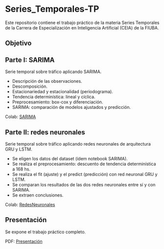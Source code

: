 # Series_Temporales-TP
Este repositorio contiene el trabajo práctico de la materia Series Temporales de la Carrera de Especialización en Inteligencia Artificial (CEIA) de la FIUBA.

## Objetivo

## Parte I: SARIMA

Serie temporal sobre tráfico aplicando SARIMA.

* Descripción de las observaciones.
* Descomposición.
* Estacionariedad y estacionalidad (periodograma).
* Tendencia determinística: lineal y cíclica.
* Preprocesamiento: box-cox y diferenciación.
* SARIMA: comparación de modelos ajustados y predicción.

Colab: [SARIMA](https://github.com/AnahiBazet/Series_Temporales-TP/blob/main/TPSeriesTemporales-SARIMA.ipynb)

## Parte II: redes neuronales

Serie temporal sobre tráfico aplicando redes neuronales de arquitectura GRU y LSTM.

* Se eligen los datos del dataset (ídem notebook SARIMA).
* Se realiza el preprocesamiento: descuento de tendencia determinística a 168 hs.
* Se realiza el fit (ajuste) y el predict (predicción) con red neuronal GRU y LSTM.
* Se comparan los resultados de las dos redes neuronales entre sí y con SARIMA.
* Se extraen conclusiones.

Colab: [RedesNeuronales](https://github.com/AnahiBazet/Series_Temporales-TP/blob/main/TPSeriesTemporales-RedesNeuronales.ipynb)

## Presentación

Se expone el trabajo práctico completo.

PDF: [Presentación](https://github.com/AnahiBazet/Series_Temporales-TP/blob/main/Presentaci%C3%B3n/Series%20Temporales%20-%20Tr%C3%A1fico.pdf)
